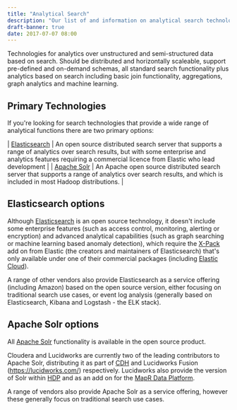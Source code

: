 ```yaml
---
title: "Analytical Search"
description: "Our list of and information on analytical search technologies, including Elasticsearch and Apache Solr, along with their associated technologies and deployment options."
draft-banner: true
date: 2017-07-07 08:00
---
```

Technologies for analytics over unstructured and semi-structured data based on search.  Should be distributed and horizontally scaleable, support pre-defined and on-demand schemas, all standard search functionality plus analytics based on search including basic join functionality, aggregations, graph analytics and machine learning.
<!--more-->

## Primary Technologies

If you're looking for search technologies that provide a wide range of analytical functions there are two primary options:

| [Elasticsearch](/technologies/elasticsearch) | An open source distributed search server that supports a range of analytics over search results, but with some enterprise and analytics features requiring a commercial licence from Elastic who lead development |
| [Apache Solr](/technologies/apache-solr) | An Apache open source distributed search server that supports a range of analytics over search results, and which is included in most Hadoop distributions. |

## Elasticsearch options

Although [Elasticsearch](/technologies/elasticsearch) is an open source technology, it doesn't include some enterprise features (such as access control, monitoring, alerting or encryption) and advanced analytical capabilities (such as graph searching or machine learning based anomaly detection), which require the [X-Pack](/technologies/elastic-x-pack/) add on from Elastic (the creators and maintainers of Elasticsearch) that's only available under one of their commercial packages (including [Elastic Cloud](/technologies/elastic-cloud/)).

A range of other vendors also provide Elasticsearch as a service offering (including Amazon) based on the open source version, either focusing on traditional search use cases, or event log analysis (generally based on Elasticsearch, Kibana and Logstash - the ELK stack).

## Apache Solr options

All [Apache Solr](/technologies/apache-solr) functionality is available in the open source product.

Cloudera and Lucidworks are currently two of the leading contributors to Apache Solr, distributing it as part of [CDH](/technologies/cloudera-cdh/) and Lucidworks Fusion (<https://lucidworks.com/>) respectively.  Lucidworks also provide the version of Solr within [HDP](/technologies/hortonworks-data-platform/) and as an add on for the [MapR Data Platform](/technologies/mapr-converged-data-platform).

A range of vendors also provide Apache Solr as a service offering, however these generally focus on traditional search use cases.